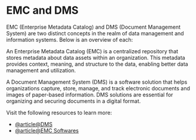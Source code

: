 # EMC and DMS

EMC (Enterprise Metadata Catalog) and DMS (Document Management System) are two distinct concepts in the realm of data management and information systems. Below is an overview of each:

An Enterprise Metadata Catalog (EMC) is a centralized repository that stores metadata about data assets within an organization. This metadata provides context, meaning, and structure to the data, enabling better data management and utilization.

A Document Management System (DMS) is a software solution that helps organizations capture, store, manage, and track electronic documents and images of paper-based information. DMS solutions are essential for organizing and securing documents in a digital format.

Visit the following resources to learn more:

- [@article@DMS](https://www.opentext.com/products/documentum-content-management)
- [@article@EMC Softwares](https://www.spiceworks.com/collaboration/content-collaboration/articles/top-10-enterprise-content-management-software-systems/)